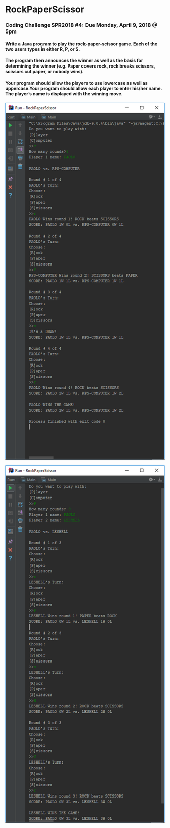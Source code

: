 # RockPaperScissor
### Coding Challenge SPR2018 #4: Due Monday, April 9, 2018 @ 5pm
#### Write a Java program to play the rock-paper-scissor game. Each of the two users types in either R, P, or S.  
#### The program then announces the winner as well as the basis for determining the winner (e.g. Paper covers rock, rock breaks scissors, scissors cut paper, or nobody wins).  
#### Your program should allow the players to use lowercase as well as uppercase.Your program should allow each player to enter his/her name.  The player’s name is displayed with the winning move.

<p align="center">
  <img width="660" src="https://github.com/techinologic/RockPaperScissor/blob/master/ss1.png">
</p>
<p align="center">
  <img width="660" src="https://github.com/techinologic/RockPaperScissor/blob/master/ss2.png">
</p>


